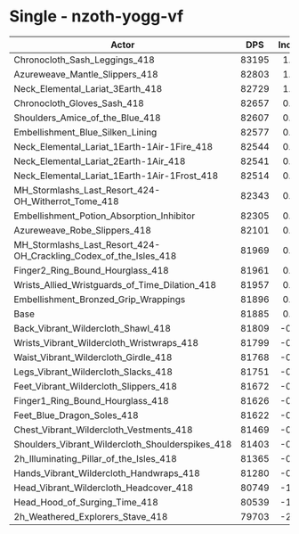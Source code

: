 # Single - nzoth-yogg-vf
| Actor | DPS | Increase |
|---|:---:|:---:|
|Chronocloth_Sash_Leggings_418|83195|1.60%|
|Azureweave_Mantle_Slippers_418|82803|1.12%|
|Neck_Elemental_Lariat_3Earth_418|82729|1.03%|
|Chronocloth_Gloves_Sash_418|82657|0.94%|
|Shoulders_Amice_of_the_Blue_418|82607|0.88%|
|Embellishment_Blue_Silken_Lining|82577|0.85%|
|Neck_Elemental_Lariat_1Earth-1Air-1Fire_418|82544|0.80%|
|Neck_Elemental_Lariat_2Earth-1Air_418|82541|0.80%|
|Neck_Elemental_Lariat_1Earth-1Air-1Frost_418|82514|0.77%|
|MH_Stormlashs_Last_Resort_424-OH_Witherrot_Tome_418|82343|0.56%|
|Embellishment_Potion_Absorption_Inhibitor|82305|0.51%|
|Azureweave_Robe_Slippers_418|82101|0.26%|
|MH_Stormlashs_Last_Resort_424-OH_Crackling_Codex_of_the_Isles_418|81969|0.10%|
|Finger2_Ring_Bound_Hourglass_418|81961|0.09%|
|Wrists_Allied_Wristguards_of_Time_Dilation_418|81957|0.09%|
|Embellishment_Bronzed_Grip_Wrappings|81896|0.01%|
|Base|81885|0.00%|
|Back_Vibrant_Wildercloth_Shawl_418|81809|-0.09%|
|Wrists_Vibrant_Wildercloth_Wristwraps_418|81799|-0.11%|
|Waist_Vibrant_Wildercloth_Girdle_418|81768|-0.14%|
|Legs_Vibrant_Wildercloth_Slacks_418|81751|-0.16%|
|Feet_Vibrant_Wildercloth_Slippers_418|81672|-0.26%|
|Finger1_Ring_Bound_Hourglass_418|81626|-0.32%|
|Feet_Blue_Dragon_Soles_418|81622|-0.32%|
|Chest_Vibrant_Wildercloth_Vestments_418|81469|-0.51%|
|Shoulders_Vibrant_Wildercloth_Shoulderspikes_418|81403|-0.59%|
|2h_Illuminating_Pillar_of_the_Isles_418|81365|-0.63%|
|Hands_Vibrant_Wildercloth_Handwraps_418|81280|-0.74%|
|Head_Vibrant_Wildercloth_Headcover_418|80749|-1.39%|
|Head_Hood_of_Surging_Time_418|80539|-1.64%|
|2h_Weathered_Explorers_Stave_418|79703|-2.66%|
